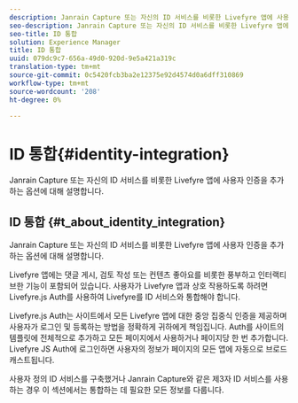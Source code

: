 ```yaml
---
description: Janrain Capture 또는 자신의 ID 서비스를 비롯한 Livefyre 앱에 사용자 인증을 추가하는 옵션에 대해 설명합니다.
seo-description: Janrain Capture 또는 자신의 ID 서비스를 비롯한 Livefyre 앱에 사용자 인증을 추가하는 옵션에 대해 설명합니다.
seo-title: ID 통합
solution: Experience Manager
title: ID 통합
uuid: 079dc9c7-656a-49d0-920d-9e5a421a319c
translation-type: tm+mt
source-git-commit: 0c5420fcb3ba2e12375e92d4574d0a6dff310869
workflow-type: tm+mt
source-wordcount: '208'
ht-degree: 0%

---
```



# ID 통합{#identity-integration}

Janrain Capture 또는 자신의 ID 서비스를 비롯한 Livefyre 앱에 사용자 인증을 추가하는 옵션에 대해 설명합니다.

## ID 통합 {#t_about_identity_integration}

Janrain Capture 또는 자신의 ID 서비스를 비롯한 Livefyre 앱에 사용자 인증을 추가하는 옵션에 대해 설명합니다.

Livefyre 앱에는 댓글 게시, 검토 작성 또는 컨텐츠 좋아요를 비롯한 풍부하고 인터랙티브한 기능이 포함되어 있습니다. 사용자가 Livefyre 앱과 상호 작용하도록 하려면 Livefyre.js Auth를 사용하여 Livefyre를 ID 서비스와 통합해야 합니다.

Livefyre.js Auth는 사이트에서 모든 Livefyre 앱에 대한 중앙 집중식 인증을 제공하며 사용자가 로그인 및 등록하는 방법을 정확하게 귀하에게 책임집니다. Auth를 사이트의 템플릿에 전체적으로 추가하고 모든 페이지에서 사용하거나 페이지당 한 번 추가합니다. Livefyre JS Auth에 로그인하면 사용자의 정보가 페이지의 모든 앱에 자동으로 브로드캐스트됩니다.

사용자 정의 ID 서비스를 구축했거나 Janrain Capture와 같은 제3자 ID 서비스를 사용하는 경우 이 섹션에서는 통합하는 데 필요한 모든 정보를 다룹니다.
